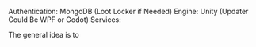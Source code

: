 Authentication: MongoDB (Loot Locker if Needed)
Engine: Unity (Updater Could Be WPF or Godot)
Services:

The general idea is to 
